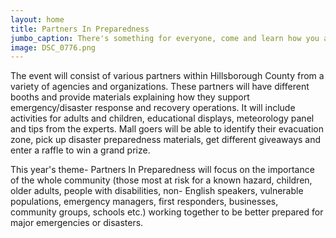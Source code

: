 ```yaml
---
layout: home
title: Partners In Preparedness
jumbo_caption: There's something for everyone, come and learn how you and your loved ones can better Prepare, Plan and Stay Informed for major emergencies or disasters.
image: DSC_0776.png
---
```


The event will consist of various partners within Hillsborough County from a variety of agencies and organizations. These partners will have different booths and provide materials explaining how they support emergency/disaster response and recovery operations. It will include activities for adults and children, educational displays, meteorology panel and tips from the experts. Mall goers will be able to identify their evacuation zone, pick up disaster preparedness materials, get different giveaways and enter a raffle to win a grand prize.

This year's theme- Partners In Preparedness will focus on the importance of the whole community (those most at risk for a known hazard, children, older adults, people with disabilities, non- English speakers, vulnerable populations, emergency managers, first responders, businesses, community groups, schools etc.) working together to be better prepared for major emergencies or disasters.
